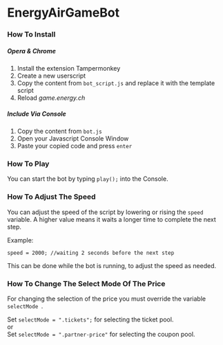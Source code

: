 # EnergyAirGameBot

### How To Install

##### Opera & Chrome

 1. Install the extension Tampermonkey
 2. Create a new userscript
 3. Copy the content from `bot_script.js` and replace it with the template script
 5. Reload *game.energy.ch*

##### Include Via Console

 1. Copy the content from `bot.js`
 2. Open your Javascript Console Window
 3. Paste your copied code and press `enter`

### How To Play

You can start the bot by typing `play();` into the Console.

### How To Adjust The Speed

You can adjust the speed of the script by lowering or rising the `speed` variable. 
A higher value means it waits a longer time to complete the next step.

Example:

    speed = 2000; //waiting 2 seconds before the next step
This can be done while the bot is running, to adjust the speed as needed.

### How To Change The Select Mode Of The Price

For changing the selection of the price you must override the variable `selectMode `.

Set `selectMode = ".tickets";` for selecting the ticket pool.<br>
or<br>
Set `selectMode = ".partner-price"` for selecting the coupon pool.
